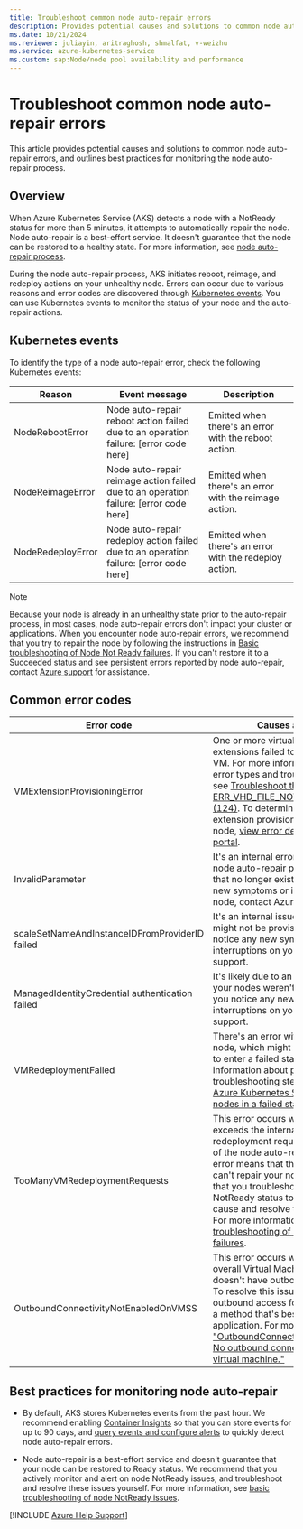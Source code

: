 ```yaml
---
title: Troubleshoot common node auto-repair errors
description: Provides potential causes and solutions to common node auto-repair errors that occur when you repair a node with a NotReady status.
ms.date: 10/21/2024
ms.reviewer: juliayin, aritraghosh, shmalfat, v-weizhu
ms.service: azure-kubernetes-service
ms.custom: sap:Node/node pool availability and performance
---
```

# Troubleshoot common node auto-repair errors

This article provides potential causes and solutions to common node auto-repair errors, and outlines best practices for monitoring the node auto-repair process.

## Overview

When Azure Kubernetes Service (AKS) detects a node with a NotReady status for more than 5 minutes, it attempts to automatically repair the node. Node auto-repair is a best-effort service. It doesn't guarantee that the node can be restored to a healthy state. For more information, see [node auto-repair process](/azure/aks/node-auto-repair).

During the node auto-repair process, AKS initiates reboot, reimage, and redeploy actions on your unhealthy node. Errors can occur due to various reasons and error codes are discovered through [Kubernetes events](/azure/aks/events). You can use Kubernetes events to monitor the status of your node and the auto-repair actions.

## Kubernetes events

To identify the type of a node auto-repair error, check the following Kubernetes events:
 
| Reason | Event message | Description |
| --- | --- | --- |
| NodeRebootError | Node auto-repair reboot action failed due to an operation failure: [error code here] | Emitted when there's an error with the reboot action. |
| NodeReimageError | Node auto-repair reimage action failed due to an operation failure: [error code here] | Emitted when there's an error with the reimage action. |
| NodeRedeployError | Node auto-repair redeploy action failed due to an operation failure: [error code here] | Emitted when there's an error with the redeploy action. |

> [!NOTE]
> Because your node is already in an unhealthy state prior to the auto-repair process, in most cases, node auto-repair errors don't impact your cluster or applications. When you encounter node auto-repair errors, we recommend that you try to repair the node by following the instructions in [Basic troubleshooting of Node Not Ready failures](./node-not-ready-basic-troubleshooting.md). If you can't restore it to a Succeeded status and see persistent errors reported by node auto-repair, contact [Azure support](https://ms.portal.azure.com/#blade/Microsoft_Azure_Support/HelpAndSupportBlade/overview?DMC=troubleshoot) for assistance.

## Common error codes

| Error code | Causes and solution |
|---|---|
| VMExtensionProvisioningError | One or more virtual machine (VM) extensions failed to be provisioned on the VM. For more information about possible error types and troubleshooting steps, see [Troubleshoot the ERR_VHD_FILE_NOT_FOUND error code (124)](../create-upgrade-delete/error-code-vhdfilenotfound.md). To determine the exact VM extension provisioning error on your node, [view error details in the Azure portal](../create-upgrade-delete/troubleshoot-aks-cluster-creation-issues.md#view-resources-in-the-azure-portal). |
| InvalidParameter | It's an internal error that occurs when the node auto-repair process requests a VM that no longer exists. If you notice any new symptoms or interruptions on your node, contact Azure support. |
| scaleSetNameAndInstanceIDFromProviderID failed | It's an internal issue where your node might not be provisioned correctly. If you notice any new symptoms or interruptions on your node, contact Azure support. |
| ManagedIdentityCredential authentication failed | It's likely due to an internal issue where your nodes weren't initialized properly. If you notice any new symptoms or interruptions on your node, contact Azure support. |
| VMRedeploymentFailed | There's an error with redeploying your node, which might cause your node pool to enter a failed state. For more information about potential causes and troubleshooting steps, see [Troubleshoot Azure Kubernetes Service clusters or nodes in a failed state](./cluster-node-virtual-machine-failed-state.md#scenario-3-node-pool-is-in-a-failed-state). |
| TooManyVMRedeploymentRequests | This error occurs when your cluster exceeds the internal limit for VM redeployment requests. Redeploy is one of the node auto-repair actions. This error means that the redeploy action can't repair your node. We recommend that you troubleshoot your node's NotReady status to understand the root cause and resolve the node health issue. For more information, see [Basic troubleshooting of Node Not Ready failures](./node-not-ready-basic-troubleshooting.md). |
| OutboundConnectivityNotEnabledOnVMSS | This error occurs when your node or overall Virtual Machine Scale Set (VMSS) doesn't have outbound access enabled. To resolve this issue, enable secure outbound access for your VMSS by using a method that's best suited for your application. For more information, see ["OutboundConnectivityNotEnabledOnVM. No outbound connectivity configured for virtual machine."](../../virtual-machine-scale-sets/deploy/vmss-outbound-connectivity-not-enabled.md#solution) |

## Best practices for monitoring node auto-repair

- By default, AKS stores Kubernetes events from the past hour. We recommend enabling [Container Insights](/azure/azure-monitor/containers/kubernetes-monitoring-enable#enable-container-insights) so that you can store events for up to 90 days, and [query events and configure alerts](/azure/aks/events#automating-event-notifications) to quickly detect node auto-repair errors.

- Node auto-repair is a best-effort service and doesn't guarantee that your node can be restored to Ready status. We recommend that you actively monitor and alert on node NotReady issues, and troubleshoot and resolve these issues yourself. For more information, see [basic troubleshooting of node NotReady issues](./node-not-ready-basic-troubleshooting.md).

[!INCLUDE [Azure Help Support](../../../includes/azure-help-support.md)]